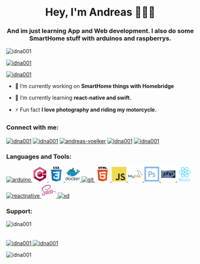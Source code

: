<h1 align="center">Hey, I'm Andreas 🙋🏼‍♂️</h1>
<h3 align="center">And im just learning App and Web development. I also do some SmartHome stuff with arduinos and raspberrys.</h3>

<p align="left"> <img src="https://komarev.com/ghpvc/?username=idna001&label=Profile%20views&color=0e75b6&style=flat" alt="idna001" /> </p>

<p align="left"> <a href="https://github.com/ryo-ma/github-profile-trophy"><img src="https://github-profile-trophy.vercel.app/?username=idna001" alt="idna001" /></a> </p>

<p align="left"> <a href="https://twitter.com/idna001" target="blank"><img src="https://img.shields.io/twitter/follow/idna001?logo=twitter&style=for-the-badge" alt="idna001" /></a> </p>

- 🔭 I’m currently working on **SmartHome things with Homebridge**

- 🌱 I’m currently learning **react-native and swift.**

- ⚡ Fun fact **I love photography and riding my motorcycle.**

<h3 align="left">Connect with me:</h3>
<p align="left">
  <a href="https://instagram.com/idna001" target="blank"><img align="center" src="https://raw.githubusercontent.com/rahuldkjain/github-profile-readme-generator/master/src/images/icons/Social/instagram.svg" alt="idna001" height="30" width="40" /></a>
<a href="https://twitter.com/idna001" target="blank"><img align="center" src="https://raw.githubusercontent.com/rahuldkjain/github-profile-readme-generator/master/src/images/icons/Social/twitter.svg" alt="idna001" height="30" width="40" /></a>
<a href="https://linkedin.com/in/andreas-voelker" target="blank"><img align="center" src="https://raw.githubusercontent.com/rahuldkjain/github-profile-readme-generator/master/src/images/icons/Social/linked-in-alt.svg" alt="andreas-voelker" height="30" width="40" /></a>
<a href="https://fb.com/idna001" target="blank"><img align="center" src="https://raw.githubusercontent.com/rahuldkjain/github-profile-readme-generator/master/src/images/icons/Social/facebook.svg" alt="idna001" height="30" width="40" /></a>
  <a href="https://codepen.io/idna001" target="blank"><img align="center" src="https://raw.githubusercontent.com/rahuldkjain/github-profile-readme-generator/master/src/images/icons/Social/codepen.svg" alt="idna001" height="30" width="40" /></a>


<h3 align="left">Languages and Tools:</h3>
<p align="left"> <a href="https://www.arduino.cc/" target="_blank" rel="noreferrer"> <img src="https://cdn.worldvectorlogo.com/logos/arduino-1.svg" alt="arduino" width="40" height="40"/> </a> <a href="https://www.w3schools.com/cpp/" target="_blank" rel="noreferrer"> <img src="https://raw.githubusercontent.com/devicons/devicon/master/icons/cplusplus/cplusplus-original.svg" alt="cplusplus" width="40" height="40"/> </a> <a href="https://www.w3schools.com/css/" target="_blank" rel="noreferrer"> <img src="https://raw.githubusercontent.com/devicons/devicon/master/icons/css3/css3-original-wordmark.svg" alt="css3" width="40" height="40"/> </a> <a href="https://www.docker.com/" target="_blank" rel="noreferrer"> <img src="https://raw.githubusercontent.com/devicons/devicon/master/icons/docker/docker-original-wordmark.svg" alt="docker" width="40" height="40"/> </a> <a href="https://git-scm.com/" target="_blank" rel="noreferrer"> <img src="https://www.vectorlogo.zone/logos/git-scm/git-scm-icon.svg" alt="git" width="40" height="40"/> </a> <a href="https://www.w3.org/html/" target="_blank" rel="noreferrer"> <img src="https://raw.githubusercontent.com/devicons/devicon/master/icons/html5/html5-original-wordmark.svg" alt="html5" width="40" height="40"/> </a> <a href="https://developer.mozilla.org/en-US/docs/Web/JavaScript" target="_blank" rel="noreferrer"> <img src="https://raw.githubusercontent.com/devicons/devicon/master/icons/javascript/javascript-original.svg" alt="javascript" width="40" height="40"/> </a> <a href="https://www.mysql.com/" target="_blank" rel="noreferrer"> <img src="https://raw.githubusercontent.com/devicons/devicon/master/icons/mysql/mysql-original-wordmark.svg" alt="mysql" width="40" height="40"/> </a> <a href="https://www.photoshop.com/en" target="_blank" rel="noreferrer"> <img src="https://raw.githubusercontent.com/devicons/devicon/master/icons/photoshop/photoshop-line.svg" alt="photoshop" width="40" height="40"/> </a> <a href="https://www.php.net" target="_blank" rel="noreferrer"> <img src="https://raw.githubusercontent.com/devicons/devicon/master/icons/php/php-original.svg" alt="php" width="40" height="40"/> </a> <a href="https://reactjs.org/" target="_blank" rel="noreferrer"> <img src="https://raw.githubusercontent.com/devicons/devicon/master/icons/react/react-original-wordmark.svg" alt="react" width="40" height="40"/> </a> <a href="https://reactnative.dev/" target="_blank" rel="noreferrer"> <img src="https://reactnative.dev/img/header_logo.svg" alt="reactnative" width="40" height="40"/> </a> <a href="https://sass-lang.com" target="_blank" rel="noreferrer"> <img src="https://raw.githubusercontent.com/devicons/devicon/master/icons/sass/sass-original.svg" alt="sass" width="40" height="40"/> </a> <a href="https://www.adobe.com/products/xd.html" target="_blank" rel="noreferrer"> <img src="https://cdn.worldvectorlogo.com/logos/adobe-xd.svg" alt="xd" width="40" height="40"/> </a> </p>

<h3 align="left">Support:</h3>
<p><a href="https://www.buymeacoffee.com/idna001"> <img align="left" src="https://cdn.buymeacoffee.com/buttons/v2/default-yellow.png" height="50" width="210" alt="idna001" /></a></p><br><br>
<br>
<a href="https://github.com/itaditya#gh-light-mode-only">
  <img src="https://github-readme-stats.vercel.app/api?username=idna001&show_icons=true&theme=graywhite#gh-light-mode-only" alt="idna001" />
</a>

<a href="https://github.com/itaditya#gh-dark-mode-only">
  <img src="https://github-readme-stats.vercel.app/api?username=idna001&show_icons=true&theme=city_lights#gh-dark-mode-only" alt="idna001" />
</a>
<br>
<p><img align="left" src="https://github-readme-stats.vercel.app/api/top-langs?username=idna001&show_icons=true&locale=en&layout=compact" alt="idna001" /></p>
